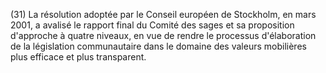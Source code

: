 (31) La résolution adoptée par le Conseil européen de Stockholm, en mars 2001, a avalisé le rapport final du Comité des sages et sa proposition d'approche à quatre niveaux, en vue de rendre le processus d'élaboration de la législation communautaire dans le domaine des valeurs mobilières plus efficace et plus transparent.